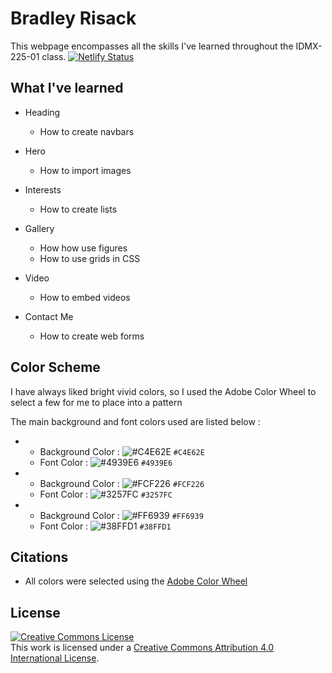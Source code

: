 # Bradley Risack

This webpage encompasses all the skills I've learned throughout the IDMX-225-01 class. [![Netlify Status](https://api.netlify.com/api/v1/badges/8e1ee586-e434-4195-b172-f1f84cd6796e/deploy-status)](https://app.netlify.com/sites/about-me-g00295382/deploys)


## What I've learned

- Heading
  - How to create navbars

- Hero
  - How to import images

- Interests
  - How to create lists

- Gallery
  - How how use figures
  - How to use grids in CSS

- Video
  - How to embed videos

- Contact Me
  - How to create web forms

## Color Scheme

I have always liked bright vivid colors, so I used the Adobe Color Wheel to select a few for me to place into a pattern

The main background and font colors used are listed below :

- 
  - Background Color : ![#C4E62E](https://placehold.co/15x15/C4E62E/C4E62E.png) `#C4E62E`
  - Font Color :       ![#4939E6](https://placehold.co/15x15/4939E6/4939E6.png) `#4939E6`
- 
  - Background Color : ![#FCF226](https://placehold.co/15x15/FCF226/FCF226.png) `#FCF226`
  - Font Color :       ![#3257FC](https://placehold.co/15x15/3257FC/3257FC.png) `#3257FC`
- 
  - Background Color : ![#FF6939](https://placehold.co/15x15/FF6939/FF6939.png) `#FF6939`
  - Font Color :       ![#38FFD1](https://placehold.co/15x15/38FFD1/38FFD1.png) `#38FFD1`

## Citations

- All colors were selected using the [Adobe Color Wheel](https://color.adobe.com/create/color-wheel)

## License

<a rel="license" href="http://creativecommons.org/licenses/by/4.0/"><img alt="Creative Commons License" style="border-width:0" src="https://i.creativecommons.org/l/by/4.0/80x15.png" /></a><br />This work is licensed under a <a rel="license" href="http://creativecommons.org/licenses/by/4.0/">Creative Commons Attribution 4.0 International License</a>.
